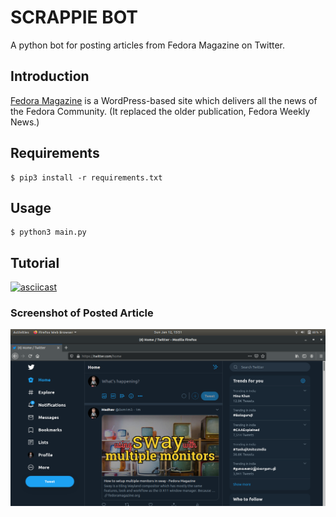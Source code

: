 # SCRAPPIE BOT #

A python bot for posting articles from Fedora Magazine on Twitter.

## Introduction ##

[Fedora Magazine](https://fedoramagazine.org/) is a WordPress-based site which delivers all the news of the Fedora Community. (It replaced the older publication, Fedora Weekly News.)

## Requirements ##

```
$ pip3 install -r requirements.txt
```

## Usage ##

```
$ python3 main.py
```

## Tutorial ##

[![asciicast](https://asciinema.org/a/126ALq7iJZfMYEmdYl18whk9j.png)](https://asciinema.org/a/126ALq7iJZfMYEmdYl18whk9j)


### Screenshot of Posted Article ###

![tweet](resources/tweet.png)
